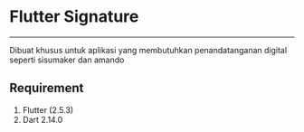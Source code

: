 # Flutter Signature 
----
Dibuat khusus untuk aplikasi yang membutuhkan penandatanganan digital seperti sisumaker dan amando

## Requirement

1. Flutter (2.5.3) 
2. Dart 2.14.0
   
